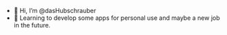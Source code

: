 - 👋 Hi, I’m @dasHubschrauber
- 🌱 Learning to develop some apps for personal use and maybe a new job in the future.

<!---
dasHubschrauber/dasHubschrauber is a ✨ special ✨ repository because its `README.md` (this file) appears on your GitHub profile.
You can click the Preview link to take a look at your changes.
--->

